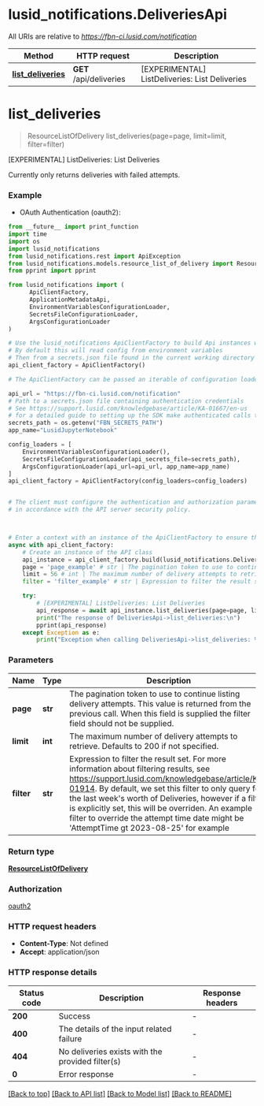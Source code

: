# lusid_notifications.DeliveriesApi

All URIs are relative to *https://fbn-ci.lusid.com/notification*

Method | HTTP request | Description
------------- | ------------- | -------------
[**list_deliveries**](DeliveriesApi.md#list_deliveries) | **GET** /api/deliveries | [EXPERIMENTAL] ListDeliveries: List Deliveries


# **list_deliveries**
> ResourceListOfDelivery list_deliveries(page=page, limit=limit, filter=filter)

[EXPERIMENTAL] ListDeliveries: List Deliveries

Currently only returns deliveries with failed attempts.

### Example

* OAuth Authentication (oauth2):
```python
from __future__ import print_function
import time
import os
import lusid_notifications
from lusid_notifications.rest import ApiException
from lusid_notifications.models.resource_list_of_delivery import ResourceListOfDelivery
from pprint import pprint

from lusid_notifications import (
	  ApiClientFactory,
	  ApplicationMetadataApi,
	  EnvironmentVariablesConfigurationLoader,
	  SecretsFileConfigurationLoader,
	  ArgsConfigurationLoader
)

# Use the lusid_notifications ApiClientFactory to build Api instances with a configured api client
# By default this will read config from environment variables
# Then from a secrets.json file found in the current working directory
api_client_factory = ApiClientFactory()

# The ApiClientFactory can be passed an iterable of configuration loaders to read configuration from

api_url = "https://fbn-ci.lusid.com/notification"
# Path to a secrets.json file containing authentication credentials
# See https://support.lusid.com/knowledgebase/article/KA-01667/en-us
# for a detailed guide to setting up the SDK make authenticated calls to LUSID APIs
secrets_path = os.getenv("FBN_SECRETS_PATH")
app_name="LusidJupyterNotebook"

config_loaders = [
	EnvironmentVariablesConfigurationLoader(),
	SecretsFileConfigurationLoader(api_secrets_file=secrets_path),
	ArgsConfigurationLoader(api_url=api_url, app_name=app_name)
]
api_client_factory = ApiClientFactory(config_loaders=config_loaders)


# The client must configure the authentication and authorization parameters
# in accordance with the API server security policy.



# Enter a context with an instance of the ApiClientFactory to ensure the connection pool is closed after use
async with api_client_factory:
    # Create an instance of the API class
    api_instance = api_client_factory.build(lusid_notifications.DeliveriesApi)
    page = 'page_example' # str | The pagination token to use to continue listing delivery attempts. This value is returned from the previous call. When this field is supplied the filter field should not be supplied. (optional)
    limit = 56 # int | The maximum number of delivery attempts to retrieve. Defaults to 200 if not specified. (optional)
    filter = 'filter_example' # str | Expression to filter the result set. For more information about filtering results, see https://support.lusid.com/knowledgebase/article/KA-01914.  By default, we set this filter to only query for the last week's worth of Deliveries, however if a filter is explicitly set, this will be overriden.  An example filter to override the attempt time date might be 'AttemptTime gt 2023-08-25' for example (optional)

    try:
        # [EXPERIMENTAL] ListDeliveries: List Deliveries
        api_response = await api_instance.list_deliveries(page=page, limit=limit, filter=filter)
        print("The response of DeliveriesApi->list_deliveries:\n")
        pprint(api_response)
    except Exception as e:
        print("Exception when calling DeliveriesApi->list_deliveries: %s\n" % e)
```


### Parameters

Name | Type | Description  | Notes
------------- | ------------- | ------------- | -------------
 **page** | **str**| The pagination token to use to continue listing delivery attempts. This value is returned from the previous call. When this field is supplied the filter field should not be supplied. | [optional] 
 **limit** | **int**| The maximum number of delivery attempts to retrieve. Defaults to 200 if not specified. | [optional] 
 **filter** | **str**| Expression to filter the result set. For more information about filtering results, see https://support.lusid.com/knowledgebase/article/KA-01914.  By default, we set this filter to only query for the last week&#39;s worth of Deliveries, however if a filter is explicitly set, this will be overriden.  An example filter to override the attempt time date might be &#39;AttemptTime gt 2023-08-25&#39; for example | [optional] 

### Return type

[**ResourceListOfDelivery**](ResourceListOfDelivery.md)

### Authorization

[oauth2](../README.md#oauth2)

### HTTP request headers

 - **Content-Type**: Not defined
 - **Accept**: application/json

### HTTP response details
| Status code | Description | Response headers |
|-------------|-------------|------------------|
**200** | Success |  -  |
**400** | The details of the input related failure |  -  |
**404** | No deliveries exists with the provided filter(s) |  -  |
**0** | Error response |  -  |

[[Back to top]](#) [[Back to API list]](../README.md#documentation-for-api-endpoints) [[Back to Model list]](../README.md#documentation-for-models) [[Back to README]](../README.md)

